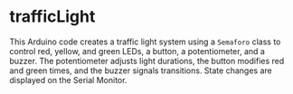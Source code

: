 # trafficLight
This Arduino code creates a traffic light system using a `Semaforo` class to control red, yellow, and green LEDs, a button, a potentiometer, and a buzzer. The potentiometer adjusts light durations, the button modifies red and green times, and the buzzer signals transitions. State changes are displayed on the Serial Monitor.
